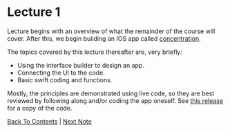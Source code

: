 # Lecture 1

Lecture begins with an overview of what the remainder of the course will cover. After this, we begin building an IOS app called [concentration](https://en.wikipedia.org/wiki/Concentration_(game)).

The topics covered by this lecture thereafter are, very briefly:
* Using the interface builder to design an app.
* Connecting the UI to the code.
* Basic swift coding and functions.

Mostly, the principles are demonstrated using live code, so they are best reviewed by following along and/or coding the app oneself. See [this release](https://github.com/Firanus/ios-stanford-concentration/releases/tag/1.0) for a copy of the code.

[Back To Contents](https://github.com/Firanus/stanford-iOS-lecture-notes) |  [Next Note](../Lecture%202/Lecture%202%20-%20MVC.md)